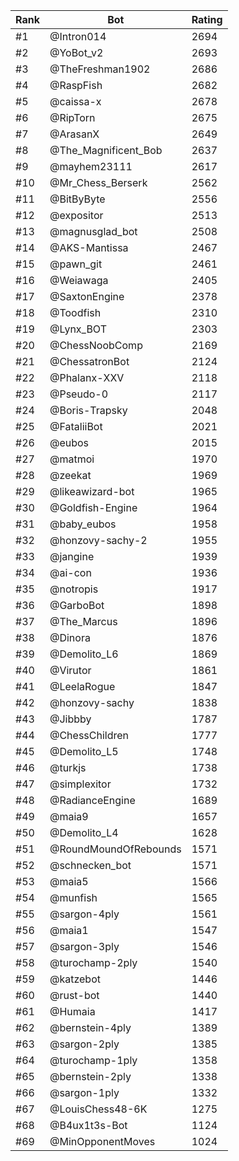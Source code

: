 Rank|Bot|Rating
---|---|---
#1|@Intron014|2694
#2|@YoBot_v2|2693
#3|@TheFreshman1902|2686
#4|@RaspFish|2682
#5|@caissa-x|2678
#6|@RipTorn|2675
#7|@ArasanX|2649
#8|@The_Magnificent_Bob|2637
#9|@mayhem23111|2617
#10|@Mr_Chess_Berserk|2562
#11|@BitByByte|2556
#12|@expositor|2513
#13|@magnusglad_bot|2508
#14|@AKS-Mantissa|2467
#15|@pawn_git|2461
#16|@Weiawaga|2405
#17|@SaxtonEngine|2378
#18|@Toodfish|2310
#19|@Lynx_BOT|2303
#20|@ChessNoobComp|2169
#21|@ChessatronBot|2124
#22|@Phalanx-XXV|2118
#23|@Pseudo-0|2117
#24|@Boris-Trapsky|2048
#25|@FataliiBot|2021
#26|@eubos|2015
#27|@matmoi|1970
#28|@zeekat|1969
#29|@likeawizard-bot|1965
#30|@Goldfish-Engine|1964
#31|@baby_eubos|1958
#32|@honzovy-sachy-2|1955
#33|@jangine|1939
#34|@ai-con|1936
#35|@notropis|1917
#36|@GarboBot|1898
#37|@The_Marcus|1896
#38|@Dinora|1876
#39|@Demolito_L6|1869
#40|@Virutor|1861
#41|@LeelaRogue|1847
#42|@honzovy-sachy|1838
#43|@Jibbby|1787
#44|@ChessChildren|1777
#45|@Demolito_L5|1748
#46|@turkjs|1738
#47|@simplexitor|1732
#48|@RadianceEngine|1689
#49|@maia9|1657
#50|@Demolito_L4|1628
#51|@RoundMoundOfRebounds|1571
#52|@schnecken_bot|1571
#53|@maia5|1566
#54|@munfish|1565
#55|@sargon-4ply|1561
#56|@maia1|1547
#57|@sargon-3ply|1546
#58|@turochamp-2ply|1540
#59|@katzebot|1446
#60|@rust-bot|1440
#61|@Humaia|1417
#62|@bernstein-4ply|1389
#63|@sargon-2ply|1385
#64|@turochamp-1ply|1358
#65|@bernstein-2ply|1338
#66|@sargon-1ply|1332
#67|@LouisChess48-6K|1275
#68|@B4ux1t3s-Bot|1124
#69|@MinOpponentMoves|1024
